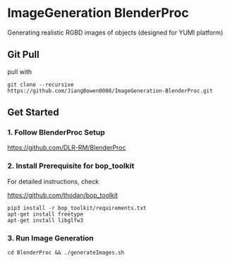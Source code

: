 # ImageGeneration BlenderProc
 Generating realistic RGBD images of objects (designed for YUMI platform)
 
## Git Pull

pull with

```
git clone --recursive https://github.com/JiangBowen0008/ImageGeneration-BlenderProc.git
```

## Get Started

### 1. Follow BlenderProc Setup

https://github.com/DLR-RM/BlenderProc

### 2. Install Prerequisite for bop_toolkit

For detailed instructions, check

https://github.com/thodan/bop_toolkit

```
pip3 install -r bop_toolkit/requirements.txt
apt-get install freetype
apt-get install libglfw3
```

### 3. Run Image Generation

```
cd BlenderProc && ./generateImages.sh
```


